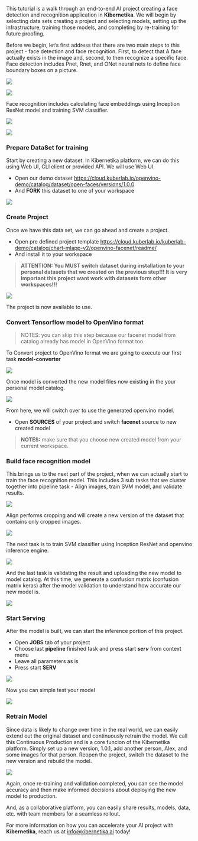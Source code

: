 This tutorial is a walk through an end-to-end AI project creating a face detection and recognition application in **Kibernetika**. We will begin by selecting data sets creating a project and selecting models, setting up the infrastructure, training those models, and completing by re-training for future proofing. 

Before we begin, let’s first address that there are two main steps to this project - face detection and face recognition. First, to detect that A face actually exists in the image and, second, to then recognize a specific face. Face detection includes Pnet, Rnet, and ONet neural nets to define face boundary boxes on a picture.

![](../img/tutorials/openvino/openvino1.png)

![](../img/tutorials/openvino/openvino2.png)

Face recognition includes calculating face embeddings using Inception ResNet model and training SVM classifier.

![](../img/tutorials/openvino/openvino3.png)

![](../img/tutorials/openvino/openvino4.png)

### Prepare DataSet for training

Start by creating a new dataset. In Kibernetika platform, we can do this using Web UI, CLI client or provided API. We will use Web UI.

* Open our demo dataset https://cloud.kuberlab.io/openvino-demo/catalog/dataset/open-faces/versions/1.0.0
* And **FORK** this dataset to one of your workspace

![](../img/tutorials/openvino-face/dataset1.gif)


### Create Project

Once we have this data set, we can go ahead and create a project. 

* Open pre defined project template https://cloud.kuberlab.io/kuberlab-demo/catalog/chart-mlapp-v2/openvino-facenet/readme/
* And install it to your workspace

> __ATTENTION: You MUST switch dataset during installation to your personal datasets that we created on the previous step!!! It is very important this project want work with datasets form other workspaces!!!__

![](../img/tutorials/openvino-face/create1.gif)

The project is now available to use.

### Convert Tensorflow model to OpenVino format

> NOTES: you can skip this step because our facenet model from catalog already has model in OpenVino format too.

To Convert project to OpenVino format we are going to execute our first task __model-converter__

![](../img/tutorials/openvino-face/convert1.gif)


Once model is converted the new model files now existing in the your personal model catalog.

![](../img/tutorials/openvino-face/convert2.gif)


From here, we will switch over to use the generated openvino model. 

* Open __SOURCES__ of your project and switch __facenet__ source to new created model

>__NOTES:__ make sure that you choose new created model from your current workspace.


### Build face recognition model

This brings us to the next part of the project, when we can actually start to train the face recognition model. This includes 3 sub tasks that we cluster together into pipeline task - Align images, train SVM model, and validate results.

![](../img/tutorials/openvino/openvino20.png)

Align performs cropping and will create a new version of the dataset that contains only cropped images.

![](../img/tutorials/openvino/openvino21.png)

The next task is to train SVM classifier using  Inception ResNet and openvino inference engine.

![](../img/tutorials/openvino/openvino22.png)

And the last task is validating the result and uploading the new model to model catalog. At this time, we generate a confusion matrix (confusion matrix keras) after the model validation to understand how accurate our new model is. 

![](../img/tutorials/openvino/openvino23.png)

### Start Serving

After the model is built, we can start the inference portion of this project. 

* Open __JOBS__ tab of your project
* Choose last __pipeline__ finished task and press start ___serv___ from context menu
* Leave all parameters as is
* Press start __SERV__

![](../img/tutorials/openvino-face/serv1.gif)

Now you can simple test your model

![](../img/tutorials/openvino-face/serv2.gif)

### Retrain Model
Since data is likely to change over time in the real world, we can easily extend out the original dataset and continuously retrain the model. We call this Continuous Production and is a core funcion of the Kibernetika platform. Simply set up a new version, 1.0.1, add another person, Alex, and some images for that person. Reopen the project, switch the dataset to the new version and rebuild the model.

![](../img/tutorials/openvino/openvino30.png)

Again, once re-training and validation completed, you can see the model accuracy and then make informed decisions about deploying the new model to production. 

And, as a collaborative platform, you can easily share results, models, data, etc. with team members for a seamless rollout.

For more information on how you can accelerate your AI project with **Kibernetika**, reach us at info@kibernetika.ai today! 

